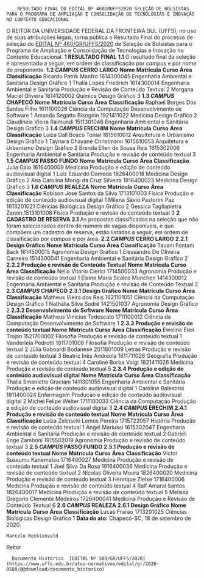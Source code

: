         RESULTADO FINAL DO EDITAL Nº 460GRUFFS2020 SELEÇÃO DE BOLSISTAS PARA O PROGRAMA DE AMPLIAÇÃO E CONSOLIDAÇÃO DE TECNOLOGIAS E INOVAÇÃO NO CONTEXTO EDUCACIONAL  

 O REITOR DA UNIVERSIDADE FEDERAL DA FRONTEIRA SUL (UFFS), no uso de suas atribuições legais, torna pública o Resultado Final do processo de seleção do [EDITAL Nº 460/GR/UFFS/2020](https://www.uffs.edu.br/atos-normativos/edital/gr/2020-0460) de Seleção de Bolsistas para o Programa de Ampliação e Consolidação de Tecnologias e Inovação no Contexto Educacional.     **1 RESULTADO FINAL**   **1.1**  O resultado final da seleção é apresentado a seguir, em ordem de classificação por *campus*  e por nome de proponente.  **1.2 *CAMPUS*  CERRO LARGO**      **Nome**     **Matrícula**     **Curso**     **Área**      **Classificação**      Ricardo Patrik Manfro   1614300045   Engenharia Ambiental e Sanitária   Design Gráfico   1    Thalía Lopes Friedrich  1614300014   Engenharia Ambiental e Sanitária   Produção e Revisão de Conteúdo Textual   2     Morgana Maciél Oliveira   1814120002   Química   Design Gráfico   3     **1.3 *CAMPUS*  CHAPECÓ**      **Nome**     **Matrícula**     **Curso**     **Área**     **Classificação**      Raphael Borges Dos Santos Filho   1611100026   Ciência da Computação   Desenvolvimento de Software   1     Amanda Segatto Bisognin   1921411022   Medicina   Design Gráfico   2     Claudineia Vieira Raimundi   1511301046   Engenharia Ambiental e Sanitária   Design Gráfico   3     **1.4 *CAMPUS*  ERECHIM**      **Nome**     **Matrícula**     **Curso**     **Área**      **Classificação**      Luiza Dall Bosco Tonial   1815610012   Arquitetura e Urbanismo   Design Gráfico   1     Taynara Chayane Christmann   1615610053   Arquitetura e Urbanismo   Design Gráfico   2     Brenda Ellen de Sousa Reis   1815302006   Engenharia Ambiental e Sanitária   Produção e revisão de conteúdo textual   3     **1.5 *CAMPUS*  PASSO FUNDO**      **Nome**     **Matrícula**     **Curso**     **Área**      **Classificação**      Julia Gaio   1616400009   Medicina   Produção e edição de conteúdo audiovisual digital   1     Luiz Eduardo Dameda   1826400018   Medicina   Design Gráfico   2     Ana Carolina Morigi da Cruz Silveira   1916400023   Medicina   Design Gráfico   3     **1.6 *CAMPUS*  REALEZA**      **Nome**     **Matrícula**     **Curso**     **Área**     **Classificação**      Robison José Santos da Silva   1713101003   Física   Produção e edição de conteúdo audiovisual digital   1     Milena Sávio Pastorini Paz   1613201021   Ciências Biológicas   Design Gráfico   2     Gessica Tagliapietra Zanon   1513101008   Física   Produção e revisão de conteúdo textual   3        **2 CADASTRO DE RESERVA**   **2.1**  As propostas classificadas na seleção que não foram selecionados dentro do número de vagas disponíveis, e que compõem um cadastro de reserva, estão listadas a seguir, em ordem de classificação por *campus*  e por área.  **2.2 *CAMPUS*  CERRO LARGO**   **2.2.1 Design Gráfico**      **Nome**     **Matrícula**     **Curso**     **Área**       **Classificação**      Tauani Fontani Back   1614500015   Agronomia   Design Gráfico   1     Elessandro De Oliveira Carneiro   1514300041   Engenharia Ambiental e Sanitária   Design Gráfico   2     **2.2.2 Produção e revisão de Conteúdo Textual**      **Nome**     **Matrícula**     **Curso**     **Área**       **Classificação**      Nélio Vitório Clerici   1714500033   Agronomia   Produção e revisão de conteúdo textual   1     Elaine Maria Scalco Munchen   1414300012   Engenharia Ambiental e Sanitária   Produção e revisão de Conteúdo Textual   2     **2.3 *CAMPUS*  CHAPECÓ**   **2.3.1 Design Gráfico**      **Nome**     **Matrícula**     **Curso**     **Área**     **Classificação**      Matheus Vieira dos Reis   1621101051   Ciência da Computação   Design Gráfico   1     Nathália Silva Sodré   1421501037   Agronomia   Design Gráfico   2     **2.3.2 Desenvolvimento de Software**      **Nome**     **Matrícula**     **Curso**     **Área**     **Classificação**      Matheus Vinicius Todescato   1711100012   Ciência da Computação   Desenvolvimento de Software   1     **2.3.3 Produção e revisão de conteúdo textual**      **Nome**     **Matrícula**     **Curso**     **Área**     **Classificação**      Eweline Elen Trojan   1521700002   Filosofia   Produção e revisão de conteúdo textual   1     Vanderléia Pedrotti   1811701008   Filosofia   Produção e revisão de conteúdo textual   2     Júlia Gaboardi Bodanese   2011801009   Letras   Produção e revisão de conteúdo textual   3     Beatriz Inês Andreola   1811711026   Geografia   Produção e revisão de conteúdo textual   4     Caroline Borba Voigt   1821411026   Medicina   Produção e revisão de conteúdo textual   5     **2.3.4 Produção e edição de conteúdo audiovisual digital**      **Nome**     **Matrícula**     **Curso**     **Área**     **Classificação**      Thalia Smaniotto Graciani   1411301055   Engenharia Ambiental e Sanitária   Produção e edição de conteúdo audiovisual digital   1     Caroline Balestrini   1811400024   Enfermagem   Produção e edição de conteúdo audiovisual digital   2     Michel Felipe Welter   1711100033   Ciência da Computação   Produção e edição de conteúdo audiovisual digital   3     **2.4 *CAMPUS*  ERECHIM**   **2.4.1 Produção e revisão de conteúdo textual**      **Nome**     **Matrícula**     **Curso**     **Área**      **Classificação**      Luíza Zelinscki Lemos Pereira   1715722057   História   Produção e revisão de conteúdo textual   1     Angel Mariussi   1615302047   Engenharia Ambiental e Sanitária   Produção e revisão de conteúdo textual   2     Gabrieli Enge Zamboni   1915502019   Agronomia   Produção e revisão de conteúdo textual   3     **2.5 *CAMPUS*  PASSO FUNDO**   **2.5.1 Produção e revisão de conteúdo textual**      **Nome**     **Matrícula**     **Curso**     **Área**      **Classificação**      Victor Sussumu Kanematsu   1716400027   Medicina   Produção e revisão de conteúdo textual   1     Joel Silva Da Rosa   1916400036   Medicina   Produção e revisão de conteúdo textual   2     Nícolas Oliveira Moura   1826400020   Medicina   Produção e revisão de conteúdo textual   3     Henrique Zielke   1716400006   Medicina   Produção e revisão de conteúdo textual   4     Ralf Amaral Santos   1826400017   Medicina   Produção e revisão de conteúdo textual   5     Melissa Gregorio Clemente Medeiros   1726400041   Medicina   Produção e Revisão de Conteúdo Textual   6     **2.6 *CAMPUS*  REALEZA**   **2.6.1 Design Gráfico**      **Nome**     **Matrícula**     **Curso**     **Área**     **Classificação**      Lucas Frarao   1713201025   Ciências Biológicas   Design Gráfico   1           **Data do ato:** Chapecó-SC, 18 de setembro de 2020.   
 

    Marcelo Recktenvald   
 Reitor 

      Documento Histórico  [EDITAL Nº 580/GR/UFFS/2020](https://www.uffs.edu.br/atos-normativos/edital/gr/2020-0580/@@download/documento_historico)     
      
